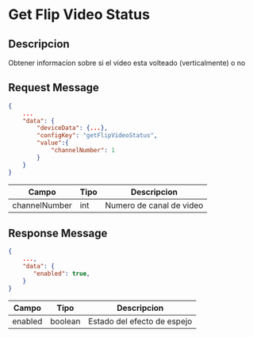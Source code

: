 # Get Flip Video Status


## Descripcion

Obtener informacion sobre si el video esta volteado (verticalmente) o no

## Request Message

```json
{
    ...
    "data": {
        "deviceData": {...},
        "configKey": "getFlipVideoStatus",
        "value":{
            "channelNumber": 1
        } 
    }
}
```

| Campo | Tipo | Descripcion |
| --- | --- | --- |
| channelNumber | int | Numero de canal de video |



## Response Message
```json
{
    ...,
    "data": {
       "enabled": true,
    }
}
```

| Campo | Tipo | Descripcion |
| --- | --- | --- |
| enabled | boolean | Estado del efecto de espejo |
